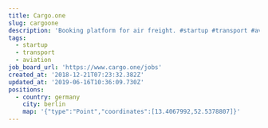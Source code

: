 ```yaml
---
title: Cargo.one
slug: cargoone
description: 'Booking platform for air freight. #startup #transport #aviation'
tags:
  - startup
  - transport
  - aviation
job_board_url: 'https://www.cargo.one/jobs'
created_at: '2018-12-21T07:23:32.382Z'
updated_at: '2019-06-16T10:36:09.730Z'
positions:
  - country: germany
    city: berlin
    map: '{"type":"Point","coordinates":[13.4067992,52.5378807]}'
---
```


